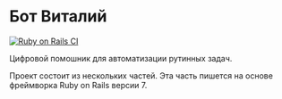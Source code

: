 # Бот Виталий
[![Ruby on Rails CI](https://github.com/uprising-oaod/Vitaly-the-Bot-web/actions/workflows/rubyonrails.yml/badge.svg?branch=main)](https://github.com/uprising-oaod/Vitaly-the-Bot-web/actions/workflows/rubyonrails.yml)

Цифровой помошник для автоматизации рутинных задач.

Проект состоит из нескольких частей. Эта часть пишется на основе фреймворка Ruby on Rails версии 7.
